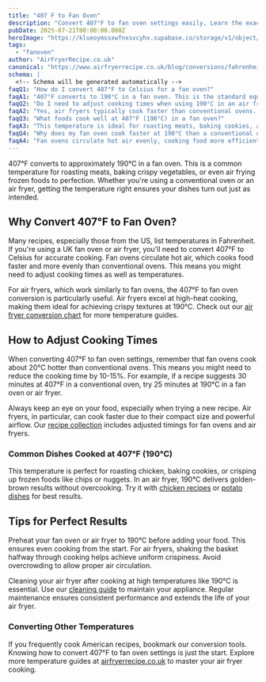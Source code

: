 ```yaml
---
title: "407 F to Fan Oven"
description: "Convert 407°F to fan oven settings easily. Learn the exact temperature and best practices for air fryer cooking at <a href=https://www.airfryerrecipe.co.uk/>airfryerrecipe.co.uk</a>."
pubDate: 2025-07-21T00:00:00.000Z
heroImage: "https://klueoymssxwfnxsvcyhv.supabase.co/storage/v1/object/public/Shmucket/407-f-to-fan-oven.png"
tags:
  - "fanoven"
author: "AirFryerRecipe.co.uk"
canonical: "https://www.airfryerrecipe.co.uk/blog/conversions/fahrenheit-to-fan-oven/407-f-to-fan-oven"
schema: |
  <!-- Schema will be generated automatically -->
faqQ1: "How do I convert 407°F to Celsius for a fan oven?"
faqA1: "407°F converts to 190°C in a fan oven. This is the standard equivalent for UK appliances, including air fryers, which operate similarly to fan ovens."
faqQ2: "Do I need to adjust cooking times when using 190°C in an air fryer?"
faqA2: "Yes, air fryers typically cook faster than conventional ovens. Reduce the cooking time by 10-15% when using 190°C (407°F equivalent) in an air fryer."
faqQ3: "What foods cook well at 407°F (190°C) in a fan oven?"
faqA3: "This temperature is ideal for roasting meats, baking cookies, and crisping frozen foods. It's especially effective for chicken and potato dishes in air fryers."
faqQ4: "Why does my fan oven cook faster at 190°C than a conventional oven?"
faqA4: "Fan ovens circulate hot air evenly, cooking food more efficiently. This means they can achieve the same results as conventional ovens at slightly lower temperatures or shorter times."
---
```

<p>407°F converts to approximately 190°C in a fan oven. This is a common temperature for roasting meats, baking crispy vegetables, or even air frying frozen foods to perfection. Whether you're using a conventional oven or an air fryer, getting the temperature right ensures your dishes turn out just as intended.</p>

<h2>Why Convert 407°F to Fan Oven?</h2>
<p>Many recipes, especially those from the US, list temperatures in Fahrenheit. If you're using a UK fan oven or air fryer, you'll need to convert 407°F to Celsius for accurate cooking. Fan ovens circulate hot air, which cooks food faster and more evenly than conventional ovens. This means you might need to adjust cooking times as well as temperatures.</p>
<p>For air fryers, which work similarly to fan ovens, the 407°F to fan oven conversion is particularly useful. Air fryers excel at high-heat cooking, making them ideal for achieving crispy textures at 190°C. Check out our <a href=https://www.airfryerrecipe.co.uk/air-fryer-conversion-chart>air fryer conversion chart</a> for more temperature guides.</p>

<h2>How to Adjust Cooking Times</h2>
<p>When converting 407°F to fan oven settings, remember that fan ovens cook about 20°C hotter than conventional ovens. This means you might need to reduce the cooking time by 10-15%. For example, if a recipe suggests 30 minutes at 407°F in a conventional oven, try 25 minutes at 190°C in a fan oven or air fryer.</p>
<p>Always keep an eye on your food, especially when trying a new recipe. Air fryers, in particular, can cook faster due to their compact size and powerful airflow. Our <a href=https://www.airfryerrecipe.co.uk/recipes>recipe collection</a> includes adjusted timings for fan ovens and air fryers.</p>

<h3>Common Dishes Cooked at 407°F (190°C)</h3>
<p>This temperature is perfect for roasting chicken, baking cookies, or crisping up frozen foods like chips or nuggets. In an air fryer, 190°C delivers golden-brown results without overcooking. Try it with <a href=https://www.airfryerrecipe.co.uk/recipe-category/chicken>chicken recipes</a> or <a href=https://www.airfryerrecipe.co.uk/recipe-category/potatoes>potato dishes</a> for best results.</p>

<h2>Tips for Perfect Results</h2>
<p>Preheat your fan oven or air fryer to 190°C before adding your food. This ensures even cooking from the start. For air fryers, shaking the basket halfway through cooking helps achieve uniform crispiness. Avoid overcrowding to allow proper air circulation.</p>
<p>Cleaning your air fryer after cooking at high temperatures like 190°C is essential. Use our <a href=https://www.airfryerrecipe.co.uk/air-fryer-cleaner>cleaning guide</a> to maintain your appliance. Regular maintenance ensures consistent performance and extends the life of your air fryer.</p>

<h3>Converting Other Temperatures</h3>
<p>If you frequently cook American recipes, bookmark our conversion tools. Knowing how to convert 407°F to fan oven settings is just the start. Explore more temperature guides at <a href=https://www.airfryerrecipe.co.uk/>airfryerrecipe.co.uk</a> to master your air fryer cooking.</p>
